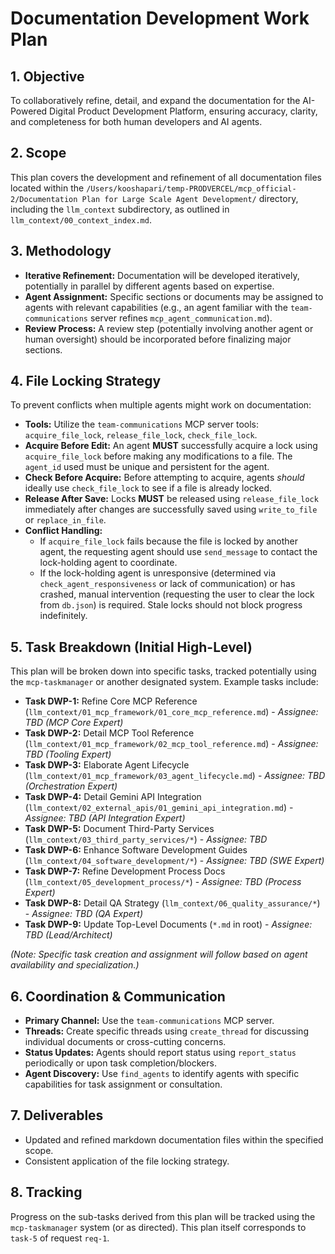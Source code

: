 # Documentation Development Work Plan

## 1. Objective
To collaboratively refine, detail, and expand the documentation for the AI-Powered Digital Product Development Platform, ensuring accuracy, clarity, and completeness for both human developers and AI agents.

## 2. Scope
This plan covers the development and refinement of all documentation files located within the `/Users/kooshapari/temp-PRODVERCEL/mcp_official-2/Documentation Plan for Large Scale Agent Development/` directory, including the `llm_context` subdirectory, as outlined in `llm_context/00_context_index.md`.

## 3. Methodology
- **Iterative Refinement:** Documentation will be developed iteratively, potentially in parallel by different agents based on expertise.
- **Agent Assignment:** Specific sections or documents may be assigned to agents with relevant capabilities (e.g., an agent familiar with the `team-communications` server refines `mcp_agent_communication.md`).
- **Review Process:** A review step (potentially involving another agent or human oversight) should be incorporated before finalizing major sections.

## 4. File Locking Strategy
To prevent conflicts when multiple agents might work on documentation:
- **Tools:** Utilize the `team-communications` MCP server tools: `acquire_file_lock`, `release_file_lock`, `check_file_lock`.
- **Acquire Before Edit:** An agent **MUST** successfully acquire a lock using `acquire_file_lock` before making any modifications to a file. The `agent_id` used must be unique and persistent for the agent.
- **Check Before Acquire:** Before attempting to acquire, agents *should* ideally use `check_file_lock` to see if a file is already locked.
- **Release After Save:** Locks **MUST** be released using `release_file_lock` immediately after changes are successfully saved using `write_to_file` or `replace_in_file`.
- **Conflict Handling:**
    - If `acquire_file_lock` fails because the file is locked by another agent, the requesting agent should use `send_message` to contact the lock-holding agent to coordinate.
    - If the lock-holding agent is unresponsive (determined via `check_agent_responsiveness` or lack of communication) or has crashed, manual intervention (requesting the user to clear the lock from `db.json`) is required. Stale locks should not block progress indefinitely.

## 5. Task Breakdown (Initial High-Level)
This plan will be broken down into specific tasks, tracked potentially using the `mcp-taskmanager` or another designated system. Example tasks include:

*   **Task DWP-1:** Refine Core MCP Reference (`llm_context/01_mcp_framework/01_core_mcp_reference.md`) - *Assignee: TBD (MCP Core Expert)*
*   **Task DWP-2:** Detail MCP Tool Reference (`llm_context/01_mcp_framework/02_mcp_tool_reference.md`) - *Assignee: TBD (Tooling Expert)*
*   **Task DWP-3:** Elaborate Agent Lifecycle (`llm_context/01_mcp_framework/03_agent_lifecycle.md`) - *Assignee: TBD (Orchestration Expert)*
*   **Task DWP-4:** Detail Gemini API Integration (`llm_context/02_external_apis/01_gemini_api_integration.md`) - *Assignee: TBD (API Integration Expert)*
*   **Task DWP-5:** Document Third-Party Services (`llm_context/03_third_party_services/*`) - *Assignee: TBD*
*   **Task DWP-6:** Enhance Software Development Guides (`llm_context/04_software_development/*`) - *Assignee: TBD (SWE Expert)*
*   **Task DWP-7:** Refine Development Process Docs (`llm_context/05_development_process/*`) - *Assignee: TBD (Process Expert)*
*   **Task DWP-8:** Detail QA Strategy (`llm_context/06_quality_assurance/*`) - *Assignee: TBD (QA Expert)*
*   **Task DWP-9:** Update Top-Level Documents (`*.md` in root) - *Assignee: TBD (Lead/Architect)*

*(Note: Specific task creation and assignment will follow based on agent availability and specialization.)*

## 6. Coordination & Communication
- **Primary Channel:** Use the `team-communications` MCP server.
- **Threads:** Create specific threads using `create_thread` for discussing individual documents or cross-cutting concerns.
- **Status Updates:** Agents should report status using `report_status` periodically or upon task completion/blockers.
- **Agent Discovery:** Use `find_agents` to identify agents with specific capabilities for task assignment or consultation.

## 7. Deliverables
- Updated and refined markdown documentation files within the specified scope.
- Consistent application of the file locking strategy.

## 8. Tracking
Progress on the sub-tasks derived from this plan will be tracked using the `mcp-taskmanager` system (or as directed). This plan itself corresponds to `task-5` of request `req-1`.
